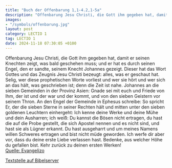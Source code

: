 ```yaml
---
title: "Buch der Offenbarung 1,1-4.2,1-5a"
description: "Offenbarung Jesu Christi, die Gott ihm gegeben hat, damit er seinen Knechten zeigt, was bald geschehen muss; und er hat es durch seinen Engel, den er sandte, seinem Knecht Johannes gezeigt. Dieser hat das Wort Gottes und das Zeugnis Jesu Christi bezeugt: alles, was er geschaut ha...."
images:
- "/symbols/offenbarung.jpg"
layout: post
category: LECTIO 1
tag: LECTIO 1
date: 2024-11-18 07:30:05 +0100
---
```

Offenbarung Jesu Christi, die Gott ihm gegeben hat, damit er seinen Knechten zeigt, was bald geschehen muss; und er hat es durch seinen Engel, den er sandte, seinem Knecht Johannes gezeigt.
Dieser hat das Wort Gottes und das Zeugnis Jesu Christi bezeugt: alles, was er geschaut hat.<!--more-->
Selig, wer diese prophetischen Worte vorliest und wer sie hört und wer sich an das hält, was geschrieben ist; denn die Zeit ist nahe.
Johannes an die sieben Gemeinden in der Provinz Asien: Gnade sei mit euch und Friede von Ihm, der ist und der war und der kommt, und von den sieben Geistern vor seinem Thron.
An den Engel der Gemeinde in Ephesus schreibe: So spricht Er, der die sieben Sterne in seiner Rechten hält und mitten unter den sieben goldenen Leuchtern einhergeht:
Ich kenne deine Werke und deine Mühe und dein Ausharren; ich weiß: Du kannst die Bösen nicht ertragen, du hast die auf die Probe gestellt, die sich Apostel nennen und es nicht sind, und hast sie als Lügner erkannt.
Du hast ausgeharrt und um meines Namens willen Schweres ertragen und bist nicht müde geworden.
Ich werfe dir aber vor, dass du deine erste Liebe verlassen hast.
Bedenke, aus welcher Höhe du gefallen bist. Kehr zurück zu deinen ersten Werken!<br>
[Quelle: Evangelizo](https://evangeliumtagfuertag.org/DE/gospel)

[Textstelle auf Bibelserver](https://www.bibleserver.com/EU/Offenbarung1,1-4.2,1-5a)
